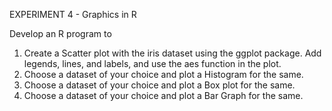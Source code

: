 EXPERIMENT 4 - Graphics in R

Develop an R program to
  1. Create a Scatter plot with the iris dataset using the ggplot package. Add legends, lines, and labels, and use the aes function in the plot.
  2. Choose a dataset of your choice and plot a Histogram for the same.
  3. Choose a dataset of your choice and plot a Box plot for the same.
  4. Choose a dataset of your choice and plot a Bar Graph for the same.

